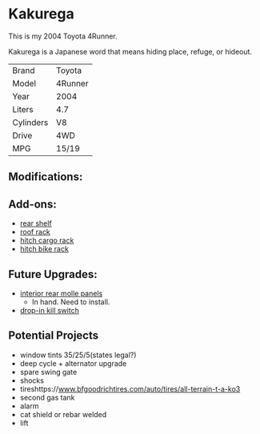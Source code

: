# Kakurega

This is my 2004 Toyota 4Runner.

Kakurega is a Japanese word that means hiding place, refuge, or hideout.

|||
|-|-|
|Brand|Toyota|
|Model|4Runner|
|Year|2004|
|Liters|4.7|
|Cylinders|V8|
|Drive|4WD|
|MPG|15/19|

## Modifications:

## Add-ons:

- [rear shelf](shelf.md)
- [roof rack](roof_rack.md)
- [hitch cargo rack](hitch_cargo_rack.md)
- [hitch bike rack](hitch_bike_rack.md)

## Future Upgrades:

- [interior rear molle panels](https://radodesignsco.com/products/2006-2009-toyota-4runner-complete-molle-setup)
  - In hand. Need to install.
- [drop-in kill switch](https://41twentytwo.com/product/vehicle-kill-switch/?srsltid=AfmBOorZS5GheO_y4A-6SjH9RFNpujMs9L74ZfeDvTJ2v-zqq-iQINJf)

## Potential Projects

- window tints 35/25/5(states legal?)
- deep cycle + alternator upgrade
- spare swing gate
- shocks
- tireshttps://www.bfgoodrichtires.com/auto/tires/all-terrain-t-a-ko3
- second gas tank
- alarm
- cat shield or rebar welded
- lift

